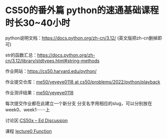 # CS50的番外篇 python的速通基础课程 时长30~40小时

python说明文档：https://docs.python.org/zh-cn/3.12/     (英文版把zh-cn删掉即可)

str的函数汇总：https://docs.python.org/zh-cn/3.12/library/stdtypes.html#string-methods



作业网站：https://cs50.harvard.edu/python/

作业提交仓库：[me50/yeyeye0118 at cs50/problems/2022/python/playback](https://github.com/me50/yeyeye0118/tree/cs50/problems/2022/python/playback)

作业测评结果：[me50/yeyeye0118](https://submit.cs50.io/users/yeyeye0118)

每次提交作业都在此建立一个新分支 分支名字用相应的slug，可以分别放在week0、week1·······上

讨论区:[CS50x – Ed Discussion](https://edstem.org/us/courses/176/discussion)


课程
[lecture0 Function](https://cs50.harvard.edu/python/weeks/0/)
